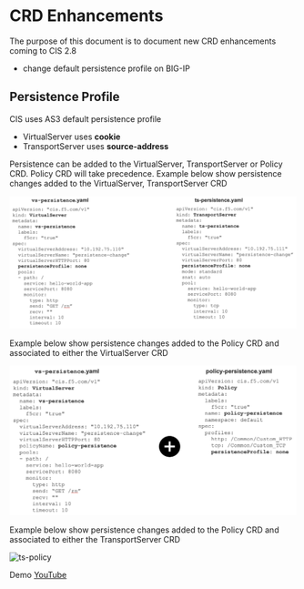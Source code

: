 # CRD Enhancements 

The purpose of this document is to document new CRD enhancements coming to CIS 2.8

- change default persistence profile on BIG-IP

## Persistence Profile

CIS uses AS3 default persistence profile

- VirtualServer uses **cookie**
- TransportServer uses **source-address**

Persistence can be added to the VirtualServer, TransportServer or Policy CRD. Policy CRD will take precedence. Example below show persistence changes added to the VirtualServer, TransportServer CRD

![vs-ts](https://github.com/mdditt2000/kubernetes-1-19/blob/master/cis%202.8/crd-enhancements/diagram/2022-02-22_10-43-08.png)

Example below show persistence changes added to the Policy CRD and associated to either the VirtualServer CRD

![vs-policy](https://github.com/mdditt2000/kubernetes-1-19/blob/master/cis%202.8/crd-enhancements/diagram/2022-02-22_10-55-57.png)

Example below show persistence changes added to the Policy CRD and associated to either the TransportServer CRD

![ts-policy](https://github.com/mdditt2000/kubernetes-1-19/blob/master/cis%202.8/crd-enhancements/diagram/2022-02-22_10-55-45.png)

Demo [YouTube]()